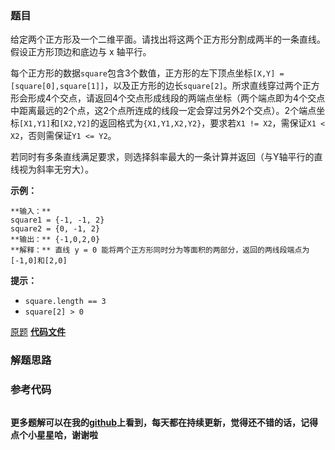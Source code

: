 ### 题目
给定两个正方形及一个二维平面。请找出将这两个正方形分割成两半的一条直线。假设正方形顶边和底边与 x 轴平行。

每个正方形的数据`square`包含3个数值，正方形的左下顶点坐标`[X,Y] =
[square[0],square[1]]`，以及正方形的边长`square[2]`。所求直线穿过两个正方形会形成4个交点，请返回4个交点形成线段的两端点坐标（两个端点即为4个交点中距离最远的2个点，这2个点所连成的线段一定会穿过另外2个交点）。2个端点坐标`[X1,Y1]`和`[X2,Y2]`的返回格式为`{X1,Y1,X2,Y2}`，要求若`X1
!= X2`，需保证`X1 < X2`，否则需保证`Y1 <= Y2`。

若同时有多条直线满足要求，则选择斜率最大的一条计算并返回（与Y轴平行的直线视为斜率无穷大）。

**示例：**

    
    
    **输入：**
    square1 = {-1, -1, 2}
    square2 = {0, -1, 2}
    **输出：** {-1,0,2,0}
    **解释：** 直线 y = 0 能将两个正方形同时分为等面积的两部分，返回的两线段端点为[-1,0]和[2,0]
    

**提示：**

  * `square.length == 3`
  * `square[2] > 0`

[原题](https://leetcode-cn.com/problems/bisect-squares-lcci/)    **[代码文件]()**


### 解题思路




### 参考代码

```go


```




**更多题解可以在我的[github](https://github.com/LZH139/leetcode_Go)上看到，每天都在持续更新，觉得还不错的话，记得点个小星星哈，谢谢啦**
